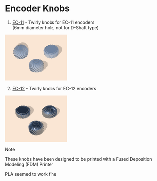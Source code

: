 # Encoder Knobs  

1. [EC-11](/knobs/EC11/) - Twirly knobs for EC-11 encoders  
(6mm diameter hole, not for D-Shaft type)  
	
<img src="EC11/images/EC-11-set.png" width="200">  
<br/>  

2. [EC-12](/knobs/EC12/) - Twirly knobs for EC-12 encoders  

<img src="EC12/images/EC12-Knobs.png" width="200">  
<br/>  


> [!NOTE]  
> These knobs have been designed to be printed with a Fused Deposition Modeling (FDM) Printer  
>  
> PLA seemed to work fine  
>  
> 